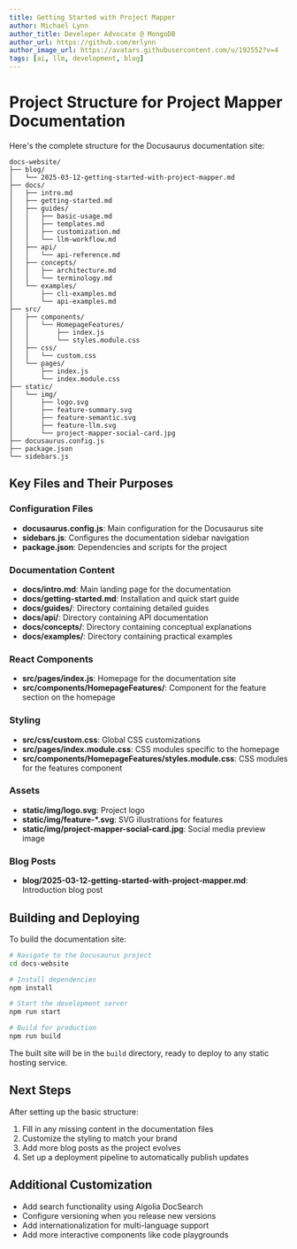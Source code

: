 ```yaml
---
title: Getting Started with Project Mapper
author: Michael Lynn
author_title: Developer Advocate @ MongoDB
author_url: https://github.com/mrlynn
author_image_url: https://avatars.githubusercontent.com/u/192552?v=4
tags: [ai, llm, development, blog]
---
```


# Project Structure for Project Mapper Documentation

Here's the complete structure for the Docusaurus documentation site:

```
docs-website/
├── blog/
│   └── 2025-03-12-getting-started-with-project-mapper.md
├── docs/
│   ├── intro.md
│   ├── getting-started.md
│   ├── guides/
│   │   ├── basic-usage.md
│   │   ├── templates.md
│   │   ├── customization.md
│   │   └── llm-workflow.md
│   ├── api/
│   │   └── api-reference.md
│   ├── concepts/
│   │   ├── architecture.md
│   │   └── terminology.md
│   └── examples/
│       ├── cli-examples.md
│       └── api-examples.md
├── src/
│   ├── components/
│   │   └── HomepageFeatures/
│   │       ├── index.js
│   │       └── styles.module.css
│   ├── css/
│   │   └── custom.css
│   └── pages/
│       ├── index.js
│       └── index.module.css
├── static/
│   └── img/
│       ├── logo.svg
│       ├── feature-summary.svg
│       ├── feature-semantic.svg
│       ├── feature-llm.svg
│       └── project-mapper-social-card.jpg
├── docusaurus.config.js
├── package.json
└── sidebars.js
```

## Key Files and Their Purposes

### Configuration Files

- **docusaurus.config.js**: Main configuration for the Docusaurus site
- **sidebars.js**: Configures the documentation sidebar navigation
- **package.json**: Dependencies and scripts for the project

### Documentation Content

- **docs/intro.md**: Main landing page for the documentation
- **docs/getting-started.md**: Installation and quick start guide
- **docs/guides/**: Directory containing detailed guides
- **docs/api/**: Directory containing API documentation
- **docs/concepts/**: Directory containing conceptual explanations
- **docs/examples/**: Directory containing practical examples

### React Components

- **src/pages/index.js**: Homepage for the documentation site
- **src/components/HomepageFeatures/**: Component for the feature section on the homepage

### Styling

- **src/css/custom.css**: Global CSS customizations
- **src/pages/index.module.css**: CSS modules specific to the homepage
- **src/components/HomepageFeatures/styles.module.css**: CSS modules for the features component

### Assets

- **static/img/logo.svg**: Project logo
- **static/img/feature-*.svg**: SVG illustrations for features
- **static/img/project-mapper-social-card.jpg**: Social media preview image

### Blog Posts

- **blog/2025-03-12-getting-started-with-project-mapper.md**: Introduction blog post

## Building and Deploying

To build the documentation site:

```bash
# Navigate to the Docusaurus project
cd docs-website

# Install dependencies
npm install

# Start the development server
npm run start

# Build for production
npm run build
```

The built site will be in the `build` directory, ready to deploy to any static hosting service.

## Next Steps

After setting up the basic structure:

1. Fill in any missing content in the documentation files
2. Customize the styling to match your brand
3. Add more blog posts as the project evolves
4. Set up a deployment pipeline to automatically publish updates

## Additional Customization

- Add search functionality using Algolia DocSearch
- Configure versioning when you release new versions
- Add internationalization for multi-language support
- Add more interactive components like code playgrounds